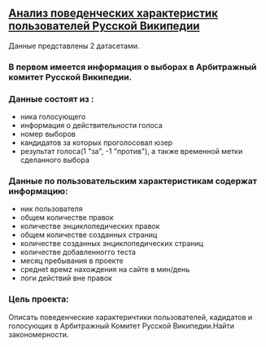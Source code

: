 ## [Анализ поведенческих характеристик пользователей Русской Википедии](https://github.com/Elenavasko/Project-/blob/main/Выборы%20в%20Русскую%20Википедию/arb_com%20(2).ipynb)
Данные представлены 2 датасетами. 
### В первом имеется информация о выборах в Арбитражный комитет Русской Википедии.
### Данные состоят из :
- ника голосующего
- информация о действительности голоса
- номер выборов 
- кандидатов за которых проголосовал юзер
- результат голоса(1 "за", -1 "против"), а также временной метки сделанного выбора
### Данные по пользовательским характеристикам содержат информацию:
- ник пользователя
- общем количестве правок
- количестве энциклопедических правок
- общем количестве созданных страниц
- количестве созданных энциклопедических страниц
- количестве добавленногго теста
- месяц пребывания в проекте
- среднеt времz нахождения на сайте в мин/день
- логи действий вне правок
### Цель проекта:
Описать поведенческие характеричтики пользователей, кадидатов и голосующих в Арбитражный Комитет Русской Википедии.Найти закономерности.
